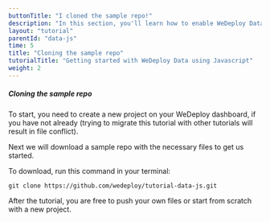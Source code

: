 ```yaml
---
buttonTitle: "I cloned the sample repo!"
description: "In this section, you'll learn how to enable WeDeploy Data on your application."
layout: "tutorial"
parentId: "data-js"
time: 5
title: "Cloning the sample repo"
tutorialTitle: "Getting started with WeDeploy Data using Javascript"
weight: 2
---
```


##### Cloning the sample repo

To start, you need to create a new project on your WeDeploy dashboard, if you have not already (trying to migrate this tutorial with other tutorials will result in file conflict). 

Next we will download a sample repo with the necessary files to get us started.

To download, run this command in your terminal:

```
git clone https://github.com/wedeploy/tutorial-data-js.git
```

After the tutorial, you are free to push your own files or start from scratch with a new project.
